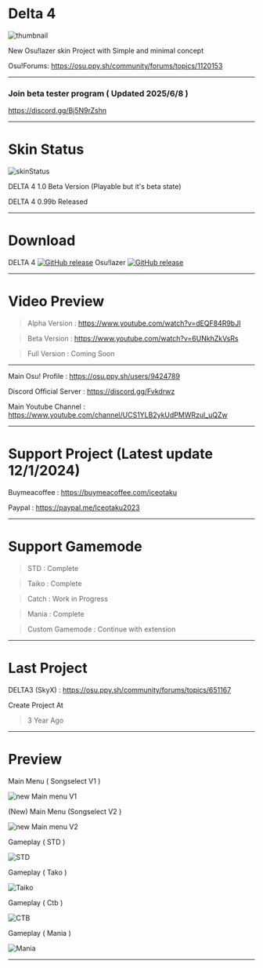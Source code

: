 # Delta 4
![thumbnail](https://github.com/user-attachments/assets/72fecd1a-acfd-4207-a866-68c638012f12)

New Osu!lazer skin Project with Simple and minimal concept

Osu!Forums: https://osu.ppy.sh/community/forums/topics/1120153

-----------------------------------------------------------------------------------------------------------------

### Join beta tester program  ( Updated 2025/6/8 )
https://discord.gg/Bj5N9rZshn

-----------------------------------------------------------------------------------------------------------------

# Skin Status
![skinStatus](https://github.com/user-attachments/assets/4a1c57c8-558c-49ab-b5d8-40d0cd9c528b)

DELTA 4 1.0 Beta Version (Playable but it's beta state)

DELTA 4 0.99b Released 

-----------------------------------------------------------------------------------------------------------------
# Download

DELTA 4 [![GitHub release](https://img.shields.io/github/release/Iceotaku/DELTA4)](https://github.com/Iceotaku/DELTA4/releases/latest) 
Osu!lazer [![GitHub release](https://img.shields.io/github/release/ppy/osu.svg)](https://github.com/ppy/osu/releases/latest)

-----------------------------------------------------------------------------------------------------------------

# Video Preview
> Alpha Version : https://www.youtube.com/watch?v=dEQF84R9bJI

> Beta Version : https://www.youtube.com/watch?v=6UNkhZkVsRs

> Full Version : Coming Soon

-----------------------------------------------------------------------------------------------------------------

Main Osu! Profile : https://osu.ppy.sh/users/9424789

Discord Official Server : https://discord.gg/Fvkdrwz

Main Youtube Channel : https://www.youtube.com/channel/UCS1YLB2ykUdPMWRzul_uQZw

-----------------------------------------------------------------------------------------------------------------

# Support Project (Latest update 12/1/2024)

Buymeacoffee : https://buymeacoffee.com/iceotaku

Paypal : https://paypal.me/Iceotaku2023

-----------------------------------------------------------------------------------------------------------------

# Support Gamemode

> STD : Complete

> Taiko : Complete

> Catch : Work in Progress

> Mania : Complete

> Custom Gamemode : Continue with extension

-----------------------------------------------------------------------------------------------------------------
# Last Project

DELTA3 (SkyX) : https://osu.ppy.sh/community/forums/topics/651167

Create Project At
> 3 Year Ago

-----------------------------------------------------------------------------------------------------------------

# Preview

Main Menu ( Songselect V1 )

![new Main menu V1](https://github.com/user-attachments/assets/31b6109a-f311-4f70-924c-321dc8c76933)

(New) Main Menu (Songselect V2 )

![new Main menu V2](https://github.com/user-attachments/assets/7b4d5504-ca72-4164-92cf-e47f9f1d96fa)

Gameplay ( STD )

![STD](https://github.com/user-attachments/assets/2092d879-27a4-49a0-9895-670c65f4e94a)

Gameplay ( Tako )

![Taiko](https://github.com/user-attachments/assets/77405d13-f7ed-4cb5-8f70-a9a83e3ac5b5)

Gameplay ( Ctb )

![CTB](https://github.com/user-attachments/assets/5bd1475b-012c-496c-8d32-a10c710d3baf)

Gameplay ( Mania )

![Mania](https://github.com/user-attachments/assets/e241be14-14f6-43fe-9c11-0215eb334526)

-----------------------------------------------------------------------------------------------------------------
